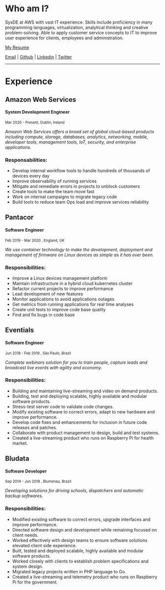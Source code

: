 # Who am I?

SysDE at AWS with vast IT experience. Skills include proficiency in many programming languages, virtualization, analytical thinking and creative problem-solving. Able to apply customer service concepts to IT to improve user experience for clients, employees and administration.

[My Resume](https://docs.google.com/document/d/e/2PACX-1vQ5u6fxQbbtUyr495NnoZN74M2AbdIA8hvfFaGynfyzD3fAFw9wOnU42Xv5sfv_aoNf3bE19KNskLIe/pub)

[Email](mailto:jonathanschweder@gmail.com) |
[Github](https://github.com/jaswdr) |
[Linkedin](https://www.linkedin.com/in/jaswdr/) |
[Twitter](https://twitter.com/jaswdr)

---

# Experience

## Amazon Web Services
####  System Development Engineer 
<sub>Mar 2020 - Present, Dublin, Ireland</sub>

<cite>
Amazon Web Services offers a broad set of global cloud-based products including compute, storage, databases, analytics, networking, mobile, developer tools, management tools, IoT, security, and enterprise applications.
</cite>

### Responsabilities:
- Develop internal workflow tools to handle hundreds of thousands of devices every day
- Improve observability of running services
- Mitigate and remediate errors in projects to unblock customers
- Create tools to make the team move fast
- Work on internal campaigns to migrate legacy code
- Build tools to reduce team Ops load and improve services reliability

## Pantacor
#### Software Engineer
<sub>Feb 2019 - Mar 2020 , England, UK<sub>

<cite>
We use container technology to make the development, deployment and management of firmware on Linux devices as simple as it has ever been.
</cite>

### Responsibilities:

- Improve a Linux devices management platform
- Maintain infrastructure in a hybrid cloud kubernetes cluster
- Refactor current projects to improve performance
- Lead development of new features
- Monitor applications to avoid applications outages
- Get metrics from running applications for real time analyses
- Create unit tests to improve code base quality
- Find and fix bugs in code base

## Eventials
#### Software Engineer
<sub>Jun 2018 - Feb 2019 , São Paulo, Brazil</sub>

<cite>
Complete webinars solution for you to train people, capture leads and broadcast live events with agility and economy.
</cite>

### Responsibilities:

- Building and maintaining live-streaming and video on demand products.
- Building, test and deploying scalable, highly available and modular software products.
- Stress-test server code to validate code changes.
- Modify existing software to correct errors, adapt to new hardware and improve performance.
- Develop code fixes and enhancements for inclusion in future code releases and patches.
- Collaborate with product management to design, build and test systems.
- Created a live-streaming product who runs on Raspberry Pi for health market.

## Bludata

#### Software Developer
<sub>Sep 2014 - Jun 2018 , Blumenau, Brazil</sub>

<cite>
Developing solutions for driving schools, dispatchers and automatic backup softwares.
</cite>

### Responsibilities:

- Modified existing software to correct errors, upgrade interfaces and improve performance.
- Directed software design and development while remaining focused on client needs.
- Worked effectively with design teams to ensure software solutions elevated client side experience.
- Built, tested and deployed scalable, highly available and modular software products.
- Worked closely with clients to establish problem specifications and system design.
- Migrated legacy projects written in PHP language to Go.
- Created a live-streaming and telemetry product who runs on Raspberry Pi for the government.
